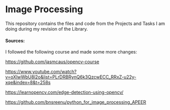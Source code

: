 # Image Processing
This repository contains the files and code from the Projects and Tasks I am doing during my revision of the Library.


#### Sources:
I followed the following course and made some more changes:

https://github.com/jasmcaus/opencv-course

https://www.youtube.com/watch?v=oXlwWbU8l2o&list=PLrDRBRynQ6k3QzcwECC_RRxZ-u22y-xqe&index=8&t=258s

https://learnopencv.com/edge-detection-using-opencv/


https://github.com/bnsreenu/python_for_image_processing_APEER
